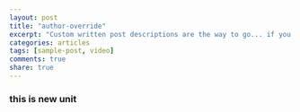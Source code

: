 ```yaml
---
layout: post
title: "author-override"
excerpt: "Custom written post descriptions are the way to go... if you're not lazy."
categories: articles
tags: [sample-post, video]
comments: true
share: true
---
```

### this is new unit
<div style="width:300px;">
<div class="apester-media" data-media-id="5b193ad0b4076bf8561e9635" height="512"></div><script async src="//static.apester.com/js/sdk/v2.0/apester-javascript-sdk.min.js"></script>
 </div>
